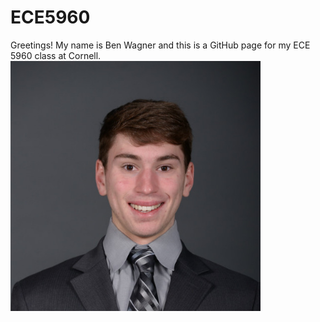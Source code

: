 # ECE5960
Greetings! My name is Ben Wagner and this is a GitHub page for my ECE 5960 class at Cornell.
<img src="https://github.com/bwagner2-git/ECE5960/blob/main/headshot.jpeg" height="400" />

